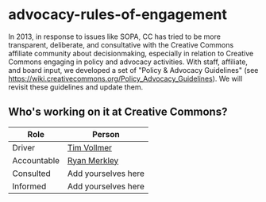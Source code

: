# advocacy-rules-of-engagement

In 2013, in response to issues like SOPA, CC has tried to be more transparent, deliberate, and consultative with the Creative Commons affiliate community about decisionmaking, especially in relation to Creative Commons engaging in policy and advocacy activities. With staff, affiliate, and board input, we developed a set of "Policy & Advocacy Guidelines" (see https://wiki.creativecommons.org/Policy_Advocacy_Guidelines). We will revisit these guidelines and update them. 

## Who's working on it at Creative Commons?

| Role  | Person |
| ------------- | ------------- |
| Driver  | [Tim Vollmer](https://github.com/tvol)  |
| Accountable  | [Ryan Merkley](https://github.com/ryanmerkley)  |
| Consulted | Add yourselves here |
| Informed | Add yourselves here |
